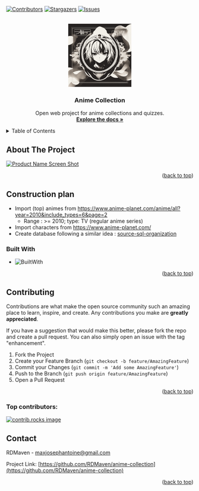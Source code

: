 <a id="readme-top"></a>
[![Contributors][contributors-shield]][contributors-url]
[![Stargazers][stars-shield]][stars-url]
[![Issues][issues-shield]][issues-url]

<!-- PROJECT LOGO -->
<br />
<div align="center">
  <a href="https://github.com/RDMaven/anime-collection">
    <img src="images/logo1.jpg" alt="Logo" width="170" height="170">
  </a>

<h3 align="center">Anime Collection</h3>

  <p align="center">
    Open web project for anime collections and quizzes.
    <br />
    <a href="https://github.com/RDMaven/anime-collection"><strong>Explore the docs »</strong></a>
  </p>
</div>



<!-- TABLE OF CONTENTS -->
<details>
  <summary>Table of Contents</summary>
  <ol>
    <li>
      <a href="#about-the-project">About The Project</a>
      <ul>
        <li><a href="#built-with">Built With</a></li>
      </ul>
    </li>
    <li><a href="#contributing">Contributing</a></li>
    <li><a href="#contact">Contact</a></li>
  </ol>
</details>



<!-- ABOUT THE PROJECT -->
## About The Project

[![Product Name Screen Shot][product-screenshot]](https://example.com)

<p align="right">(<a href="#readme-top">back to top</a>)</p>

## Construction plan

- Import (top) animes from https://www.anime-planet.com/anime/all?year=2010&include_types=6&page=2
  - Range : >= 2010; type: TV (regular anime series)
- Import characters from https://www.anime-planet.com/
- Create database following a similar idea : [source-sql-organization](https://www.w3resource.com/sql-exercises/movie-database-exercise/sql-exercise-movie-database-42.php)

### Built With

* ![BuiltWith](https://skillicons.dev/icons?i=html,css,js,jquery,bootstrap,php,python,mysql&theme=dark)

<p align="right">(<a href="#readme-top">back to top</a>)</p>


<!-- CONTRIBUTING -->
## Contributing

Contributions are what make the open source community such an amazing place to learn, inspire, and create. Any contributions you make are **greatly appreciated**.

If you have a suggestion that would make this better, please fork the repo and create a pull request. You can also simply open an issue with the tag "enhancement".

1. Fork the Project
2. Create your Feature Branch (`git checkout -b feature/AmazingFeature`)
3. Commit your Changes (`git commit -m 'Add some AmazingFeature'`)
4. Push to the Branch (`git push origin feature/AmazingFeature`)
5. Open a Pull Request

<p align="right">(<a href="#readme-top">back to top</a>)</p>

### Top contributors:

<a href="https://github.com/RDMaven/anime-collection/graphs/contributors">
  <img src="https://contrib.rocks/image?repo=RDMaven/anime-collection" alt="contrib.rocks image" />
</a>


<!-- CONTACT -->
## Contact

RDMaven - maxjosephantoine@gmail.com

Project Link: [https://github.com/RDMaven/anime-collection](https://github.com/RDMaven/anime-collection)

<p align="right">(<a href="#readme-top">back to top</a>)</p>

<!-- MARKDOWN LINKS & IMAGES -->
[contributors-shield]: https://img.shields.io/github/contributors/RDMaven/anime-collection.svg?style=for-the-badge
[contributors-url]: https://github.com/RDMaven/anime-collection/graphs/contributors
[forks-shield]: https://img.shields.io/github/forks/RDMaven/anime-collection.svg?style=for-the-badge
[forks-url]: https://github.com/RDMaven/anime-collection/network/members
[stars-shield]: https://img.shields.io/github/stars/RDMaven/anime-collection.svg?style=for-the-badge
[stars-url]: https://github.com/RDMaven/anime-collection/stargazers
[issues-shield]: https://img.shields.io/github/issues/RDMaven/anime-collection.svg?style=for-the-badge
[issues-url]: https://github.com/RDMaven/anime-collection/issues
[license-shield]: https://img.shields.io/github/license/RDMaven/anime-collection.svg?style=for-the-badge
[license-url]: https://github.com/RDMaven/anime-collection/blob/master/LICENSE.txt
[linkedin-shield]: https://img.shields.io/badge/-LinkedIn-black.svg?style=for-the-badge&logo=linkedin&colorB=555
[linkedin-url]: https://www.linkedin.com/in/max-joseph-antoine-765450134/
[product-screenshot]: images/screenshot.png

